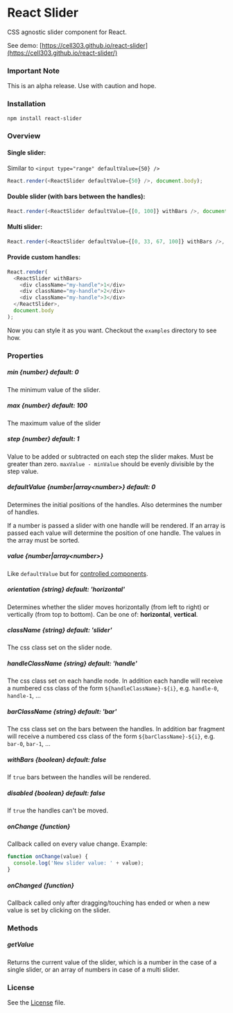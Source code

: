 # React Slider

CSS agnostic slider component for React.

See demo: [https://cell303.github.io/react-slider](https://cell303.github.io/react-slider/)

### Important Note

This is an alpha release. Use with caution and hope.

### Installation

```sh
npm install react-slider
```

### Overview

#### Single slider:

Similar to `<input type="range" defaultValue={50} />`

```javascript
React.render(<ReactSlider defaultValue={50} />, document.body);
```

#### Double slider (with bars between the handles):

```javascript
React.render(<ReactSlider defaultValue={[0, 100]} withBars />, document.body);
```

#### Multi slider:

```javascript
React.render(<ReactSlider defaultValue={[0, 33, 67, 100]} withBars />, document.body);
```

#### Provide custom handles:

```javascript
React.render(
  <ReactSlider withBars>
    <div className="my-handle">1</div>
    <div className="my-handle">2</div>
    <div className="my-handle">3</div>
  </ReactSlider>,
  document.body
);
```

Now you can style it as you want. Checkout the ```examples``` directory to see how.

### Properties

##### min {number} default: 0

The minimum value of the slider.

##### max {number} default: 100

The maximum value of the slider

##### step {number} default: 1

Value to be added or subtracted on each step the slider makes. Must be greater than zero.
```maxValue - minValue``` should be evenly divisible by the step value.

##### defaultValue {number|array\<number\>} default: 0

Determines the initial positions of the handles.
Also determines the number of handles.

If a number is passed a slider with one handle will be rendered.
If an array is passed each value will determine the position of one handle.
The values in the array must be sorted.

##### value {number|array\<number\>}

Like `defaultValue` but for [controlled components](http://facebook.github.io/react/docs/forms.html#controlled-components).

##### orientation {string} default: 'horizontal'

Determines whether the slider moves horizontally (from left to right) or vertically (from top to bottom). Can be one of: **horizontal**, **vertical**.

##### className {string} default: 'slider'

The css class set on the slider node.

##### handleClassName {string} default: 'handle'

The css class set on each handle node.
In addition each handle will receive a numbered css class of the form `${handleClassName}-${i}`,
e.g. `handle-0`, `handle-1`, ...

##### barClassName {string} default: 'bar'

The css class set on the bars between the handles.
In addition bar fragment will receive a numbered css class of the form `${barClassName}-${i}`,
e.g. `bar-0`, `bar-1`, ...

##### withBars {boolean} default: false

If `true` bars between the handles will be rendered.

##### disabled {boolean} default: false

If `true` the handles can't be moved.

##### onChange {function}

Callback called on every value change. Example:

```javascript
function onChange(value) {
  console.log('New slider value: ' + value);
}
```

##### onChanged {function}

Callback called only after dragging/touching has ended or when a new value is set by clicking on the slider.

### Methods

##### getValue

Returns the current value of the slider, which is a number in the case of a single slider,
or an array of numbers in case of a multi slider.

### License

See the [License](LICENSE) file.
